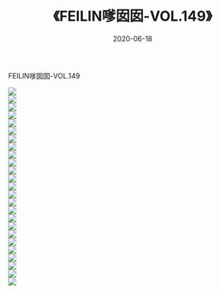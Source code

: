 ﻿---
layout: post
title:  《FEILIN嗲囡囡-VOL.149》
date:   2020-06-18
img: http://img.660000.xyz/Sharelink/网络美图/2020/FEILIN嗲囡囡-VOL.149/000.jpg
categories: [美女, 清纯, 唯美]
---

FEILIN嗲囡囡-VOL.149

  ![](http://img.660000.xyz/Sharelink/网络美图/2020/FEILIN嗲囡囡-VOL.149/001.jpg) <br> ![](http://img.660000.xyz/Sharelink/网络美图/2020/FEILIN嗲囡囡-VOL.149/002.jpg) <br> ![](http://img.660000.xyz/Sharelink/网络美图/2020/FEILIN嗲囡囡-VOL.149/003.jpg) <br> ![](http://img.660000.xyz/Sharelink/网络美图/2020/FEILIN嗲囡囡-VOL.149/004.jpg) <br> ![](http://img.660000.xyz/Sharelink/网络美图/2020/FEILIN嗲囡囡-VOL.149/005.jpg) <br> ![](http://img.660000.xyz/Sharelink/网络美图/2020/FEILIN嗲囡囡-VOL.149/006.jpg) <br> ![](http://img.660000.xyz/Sharelink/网络美图/2020/FEILIN嗲囡囡-VOL.149/007.jpg) <br> ![](http://img.660000.xyz/Sharelink/网络美图/2020/FEILIN嗲囡囡-VOL.149/008.jpg) <br> ![](http://img.660000.xyz/Sharelink/网络美图/2020/FEILIN嗲囡囡-VOL.149/009.jpg) <br> ![](http://img.660000.xyz/Sharelink/网络美图/2020/FEILIN嗲囡囡-VOL.149/010.jpg) <br> ![](http://img.660000.xyz/Sharelink/网络美图/2020/FEILIN嗲囡囡-VOL.149/011.jpg) <br> ![](http://img.660000.xyz/Sharelink/网络美图/2020/FEILIN嗲囡囡-VOL.149/012.jpg) <br> ![](http://img.660000.xyz/Sharelink/网络美图/2020/FEILIN嗲囡囡-VOL.149/013.jpg) <br> ![](http://img.660000.xyz/Sharelink/网络美图/2020/FEILIN嗲囡囡-VOL.149/014.jpg) <br> ![](http://img.660000.xyz/Sharelink/网络美图/2020/FEILIN嗲囡囡-VOL.149/015.jpg) <br> ![](http://img.660000.xyz/Sharelink/网络美图/2020/FEILIN嗲囡囡-VOL.149/016.jpg) <br> ![](http://img.660000.xyz/Sharelink/网络美图/2020/FEILIN嗲囡囡-VOL.149/017.jpg) <br> ![](http://img.660000.xyz/Sharelink/网络美图/2020/FEILIN嗲囡囡-VOL.149/018.jpg) <br> ![](http://img.660000.xyz/Sharelink/网络美图/2020/FEILIN嗲囡囡-VOL.149/019.jpg) <br> ![](http://img.660000.xyz/Sharelink/网络美图/2020/FEILIN嗲囡囡-VOL.149/020.jpg) <br> ![](http://img.660000.xyz/Sharelink/网络美图/2020/FEILIN嗲囡囡-VOL.149/021.jpg) <br> ![](http://img.660000.xyz/Sharelink/网络美图/2020/FEILIN嗲囡囡-VOL.149/022.jpg) <br> ![](http://img.660000.xyz/Sharelink/网络美图/2020/FEILIN嗲囡囡-VOL.149/023.jpg) <br> ![](http://img.660000.xyz/Sharelink/网络美图/2020/FEILIN嗲囡囡-VOL.149/024.jpg) <br> ![](http://img.660000.xyz/Sharelink/网络美图/2020/FEILIN嗲囡囡-VOL.149/025.jpg) <br>